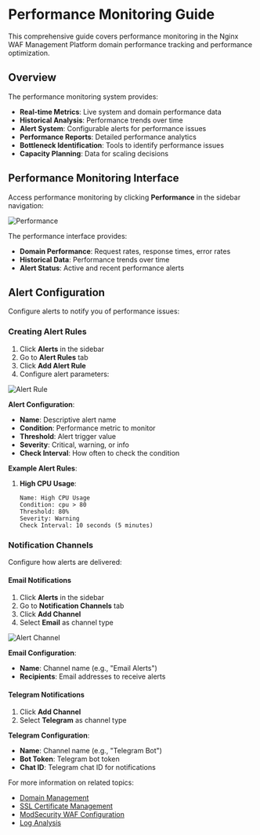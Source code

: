 # Performance Monitoring Guide

This comprehensive guide covers performance monitoring in the Nginx WAF Management Platform  domain performance tracking and performance optimization.

## Overview

The performance monitoring system provides:
- **Real-time Metrics**: Live system and domain performance data
- **Historical Analysis**: Performance trends over time
- **Alert System**: Configurable alerts for performance issues
- **Performance Reports**: Detailed performance analytics
- **Bottleneck Identification**: Tools to identify performance issues
- **Capacity Planning**: Data for scaling decisions

## Performance Monitoring Interface

Access performance monitoring by clicking **Performance** in the sidebar navigation:

![Performance](/reference/screenshots/Performance.png)

The performance interface provides:
- **Domain Performance**: Request rates, response times, error rates
- **Historical Data**: Performance trends over time
- **Alert Status**: Active and recent performance alerts



## Alert Configuration

Configure alerts to notify you of performance issues:

### Creating Alert Rules

1. Click **Alerts** in the sidebar
2. Go to **Alert Rules** tab
3. Click **Add Alert Rule**
4. Configure alert parameters:

![Alert Rule](/reference/screenshots/alert_rule.png)

**Alert Configuration**:
- **Name**: Descriptive alert name
- **Condition**: Performance metric to monitor
- **Threshold**: Alert trigger value
- **Severity**: Critical, warning, or info
- **Check Interval**: How often to check the condition

**Example Alert Rules**:

1. **High CPU Usage**:
   ```
   Name: High CPU Usage
   Condition: cpu > 80
   Threshold: 80%
   Severity: Warning
   Check Interval: 10 seconds (5 minutes)
   ```

### Notification Channels

Configure how alerts are delivered:

#### Email Notifications

1. Click **Alerts** in the sidebar
2. Go to **Notification Channels** tab
3. Click **Add Channel**
4. Select **Email** as channel type

![Alert Channel](/reference/screenshots/alert_chanel.png)

**Email Configuration**:
- **Name**: Channel name (e.g., "Email Alerts")
- **Recipients**: Email addresses to receive alerts

#### Telegram Notifications

1. Click **Add Channel**
2. Select **Telegram** as channel type

**Telegram Configuration**:
- **Name**: Channel name (e.g., "Telegram Bot")
- **Bot Token**: Telegram bot token
- **Chat ID**: Telegram chat ID for notifications



For more information on related topics:
- [Domain Management](/guide/domains)
- [SSL Certificate Management](/guide/ssl)
- [ModSecurity WAF Configuration](/guide/modsecurity)
- [Log Analysis](/guide/logs)